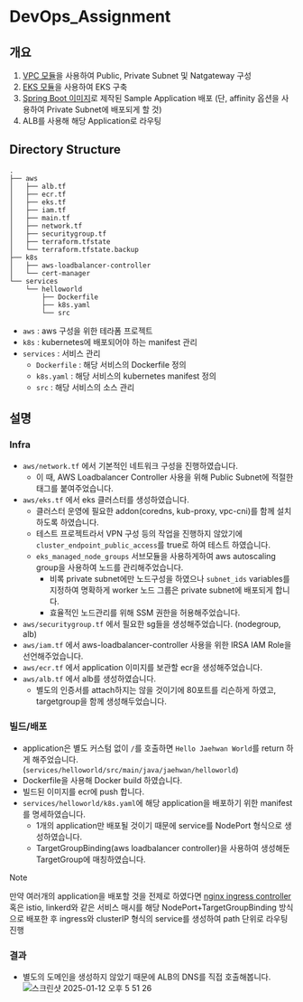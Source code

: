 # DevOps_Assignment
## 개요
1. [VPC 모듈](https://registry.terraform.io/modules/terraform-aws-modules/vpc/aws/latest)을 사용하여 Public, Private Subnet 및 Natgateway 구성
2. [EKS 모듈](https://registry.terraform.io/modules/terraform-aws-modules/eks/aws/latest)을 사용하여 EKS 구축
3. [Spring Boot 이미지](https://spring.io/guides/gs/spring-boot-docker)로 제작된 Sample Application 배포 (단, affinity 옵션을 사용하여 Private Subnet에 배포되게 할 것)
4. ALB를 사용해 해당 Application로 라우팅

## Directory Structure
```
.
├── aws
│   ├── alb.tf
│   ├── ecr.tf
│   ├── eks.tf
│   ├── iam.tf
│   ├── main.tf
│   ├── network.tf
│   ├── securitygroup.tf
│   ├── terraform.tfstate
│   └── terraform.tfstate.backup
├── k8s
│   ├── aws-loadbalancer-controller
│   └── cert-manager
└── services
    └── helloworld
        ├── Dockerfile
        ├── k8s.yaml
        └── src
```
* `aws` : aws 구성을 위한 테라폼 프로젝트
* `k8s` : kubernetes에 배포되어야 하는 manifest 관리
* `services` : 서비스 관리
  * `Dockerfile` : 해당 서비스의 Dockerfile 정의
  * `k8s.yaml` : 해당 서비스의 kubernetes manifest 정의
  * `src` : 해당 서비스의 소스 관리
 
## 설명
### Infra
* `aws/network.tf` 에서 기본적인 네트워크 구성을 진행하였습니다.
  * 이 때, AWS Loadbalancer Controller 사용을 위해 Public Subnet에 적절한 태그를 붙여주었습니다.
* `aws/eks.tf` 에서 eks 클러스터를 생성하였습니다.
  * 클러스터 운영에 필요한 addon(coredns, kub-proxy, vpc-cni)를 함께 설치하도록 하였습니다.
  * 테스트 프로젝트라서 VPN 구성 등의 작업을 진행하지 않았기에 `cluster_endpoint_public_access`를 true로 하여 테스트 하였습니다.
  * `eks_managed_node_groups` 서브모듈을 사용하게하여 aws autoscaling group을 사용하여 노드를 관리해주었습니다.
    * 비록 private subnet에만 노드구성을 하였으나 `subnet_ids` variables를 지정하여 명확하게 worker 노드 그룹은 private subnet에 배포되게 합니다.
    * 효율적인 노드관리를 위해 SSM 권한을 허용해주었습니다.
* `aws/securitygroup.tf` 에서 필요한 sg들을 생성해주었습니다. (nodegroup, alb)
* `aws/iam.tf` 에서 aws-loadbalancer-controller 사용을 위한 IRSA IAM Role을 선언해주었습니다.
* `aws/ecr.tf` 에서 application 이미지를 보관할 ecr을 생성해주었습니다.
* `aws/alb.tf` 에서 alb를 생성하였습니다.
  * 별도의 인증서를 attach하지는 않을 것이기에 80포트를 리슨하게 하였고, targetgroup을 함께 생성해두었습니다.

### 빌드/배포
* application은 별도 커스텀 없이 `/`를 호출하면 `Hello Jaehwan World`를 return 하게 해주었습니다. (`services/helloworld/src/main/java/jaehwan/helloworld`)
* Dockerfile을 사용해 Docker build 하였습니다.
* 빌드된 이미지를 ecr에 push 합니다.
* `services/helloworld/k8s.yaml`에 해당 application을 배포하기 위한 manifest를 명세하였습니다.
  * 1개의 application만 배포될 것이기 때문에 service를 NodePort 형식으로 생성하였습니다.
  * TargetGroupBinding(aws loadbalancer controller)을 사용하여 생성해둔 TargetGroup에 매칭하였습니다.

> [!NOTE]
> 만약 여러개의 application을 배포할 것을 전제로 하였다면
> [nginx ingress controller](https://docs.nginx.com/nginx-ingress-controller/) 혹은 istio, linkerd와 같은 서비스 매시를 해당 NodePort+TargetGroupBinding 방식으로 배포한 후
> ingress와 clusterIP 형식의 service를 생성하여 path 단위로 라우팅 진행

### 결과
* 별도의 도메인을 생성하지 않았기 때문에 ALB의 DNS를 직접 호출해봅니다.
![스크린샷 2025-01-12 오후 5 51 26](https://github.com/user-attachments/assets/00b21fdc-2622-4032-b05e-9de04fd6038b)
